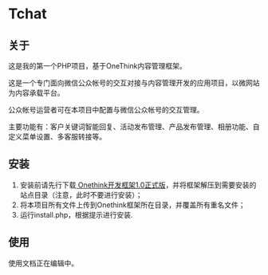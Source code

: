 # Tchat

## 关于

这是我的第一个PHP项目，基于OneThink内容管理框架。

这是一个专门面向微信公众帐号的交互对接与内容管理开发的应用项目，以微网站为内容承载平台。

公众帐号运营者可在本项目中配置与微信公众帐号的交互管理。

主要功能有：客户关键词智能回复、活动发布管理、产品发布管理、相册功能、自定义菜单设置、多客服转接等。

## 安装

<ol>
<li>安装前请先行下载<a href="http://www.onethink.cn" target="_blank"> Onethink开发框架1.0正式版</a>，并将框架解压到需要安装的站点目录（注意，此时不要进行安装）；</li>
<li>将本项目所有文件上传到Onethink框架所在目录，并覆盖所有重名文件；</li>
<li>运行install.php，根据提示进行安装.</li>
</ol>

## 使用

使用文档正在编辑中。